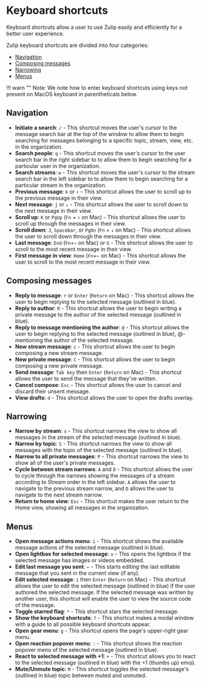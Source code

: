 # Keyboard shortcuts

Keyboard shortcuts allow a user to use Zulip easily and efficiently
for a better user experience.

Zulip keyboard shortcuts are divided into four categories:
* [Navigation](#navigation)
* [Composing messages](#composing-messages)
* [Narrowing](#narrowing)
* [Menus](#menus)

!!! warn ""
    Note: We note how to enter keyboard shortcuts using keys not
    present on MacOS keyboard in parentheticals below.

## Navigation

* **Initiate a search**: `/` - This shortcut moves the user's cursor to
  the message search bar at the top of the window to allow them to
  begin searching for messages belonging to a specific topic, stream,
  view, etc. in the organization.
* **Search people**: `q` - This shortcut moves the user's cursor to the
  user search bar in the right sidebar to to allow them to begin
  searching for a particular user in the organization.
* **Search streams**: `w` - This shortcut moves the user's cursor to
  the stream search bar in the left sidebar to to allow them to begin
  searching for a particular stream in the organization.
* **Previous message**: `k` or `↑` - This shortcut allows the user
  to scroll up to the previous message in their view.
* **Next message**: `j` or `↓` - This shortcut allows the user to
  scroll down to the next message in their view.
* **Scroll up**: `K` or `PgUp` (`Fn` + `↑` on Mac) - This shortcut
  allows the user to scroll up through the messages in their view.
* **Scroll down**: `J`, `Spacebar`, or `PgDn` (`Fn` + `↓` on Mac) -
  This shortcut allows the user to scroll down through the messages in
  their view.
* **Last message**: `End` (`Fn`+`⇾` on Mac) or `G` - This shortcut
  allows the user to scroll to the most recent message in their view.
* **First message in view**: `Home` (`Fn`+`⇽` on Mac) - This shortcut
  allows the user to scroll to the most recent message in their view.

## Composing messages
* **Reply to message**: `r` or `Enter` (`Return` on Mac) - This
  shortcut allows the user to begin replying to the selected message
  (outlined in blue).
* **Reply to author**: `R` - This shortcut allows the user to begin
  writing a private message to the author of the selected message
  (outlined in blue).
* **Reply to message mentioning the author**: `@` - This
  shortcut allows the user to begin replying to the selected message
  (outlined in blue), @-mentioning the author of the selected message.
* **New stream message**: `c` - This shortcut allows the user to begin
  composing a new stream message.
* **New private message**: `C` - This shortcut allows the user to begin
  composing a new private message.
* **Send message**: `Tab key` then `Enter` (`Return` on Mac) - This
  shortcut allows the user to send the message that they've written.
* **Cancel compose**: `Esc` - This shortcut allows the user to cancel
  and discard their unsent message.
* **View drafts**: `d` - This shortcut allows the user to open the
  drafts overlay.

## Narrowing

* **Narrow by stream**: `s` - This shortcut narrows the view to show
  all messages in the stream of the selected message (outlined in
  blue).
* **Narrow by topic**: `S` - This shortcut narrows the view to show all
  messages with the topic of the selected message (outlined in blue).
* **Narrow to all private messages**: `P` - This shortcut narrows the
  view to show all of the user's private messages.
* **Cycle between stream narrows**: `A` and `D` - This shortcut allows the
  user to cycle through the narrows showing the messages of a stream
  according to Stream order in the left sidebar. `A` allows the user
  to navigate to the previous stream narrow, and `D` allows the user
  to navigate to the next stream narrow.
* **Return to home view**: `Esc` - This shortcut makes the user return
  to the Home view, showing all messages in the organization.

## Menus

* **Open message actions menu**: `i` - This shortcut shows the
  available message actions of the selected message (outlined in
  blue).
* **Open lightbox for selected message**: `v` - This opens the lightbox
  if the selected message has images or videos embedded.
* **Edit last message you sent**: `⇽` - This starts editing the
  last editable message that you sent in the current view (if any).
* **Edit selected message**: `i` then `Enter` (`Return` on Mac) -
  This shortcut allows the user to edit the selected message (outlined
  in blue) if the user authored the selected message. If the selected
  message was written by another user, this shortcut will enable the
  user to view the source code of the message.
* **Toggle starred flag**: `*` - This shortcut stars the selected
  message.
* **Show the keyboard shortcuts**: `?` - This shortcut makes a modal
  window with a guide to all possible keyboard shortcuts appear.
* **Open gear menu**: `g` - This shortcut opens the page's upper-right
  gear menu.
* **Open reaction popover menu**: `:` - This shortcut shows the
  reaction popover menu of the selected message (outlined in blue).
* **React to selected message with +1**: `+` - This shortcut allows
  you to react to the selected message (outlined in blue) with the
  +1 (thumbs up) emoji.
* **Mute/Unmute topic**: `M` - This shortcut toggles the selected
  message's (outlined in blue) topic between muted and unmuted.
